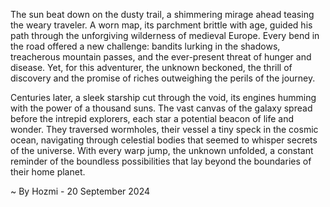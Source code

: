 
The sun beat down on the dusty trail, a shimmering mirage ahead teasing the weary traveler. A worn map, its parchment brittle with age, guided his path through the unforgiving wilderness of medieval Europe. Every bend in the road offered a new challenge: bandits lurking in the shadows, treacherous mountain passes, and the ever-present threat of hunger and disease. Yet, for this adventurer, the unknown beckoned, the thrill of discovery and the promise of riches outweighing the perils of the journey.

Centuries later, a sleek starship cut through the void, its engines humming with the power of a thousand suns. The vast canvas of the galaxy spread before the intrepid explorers, each star a potential beacon of life and wonder. They traversed wormholes, their vessel a tiny speck in the cosmic ocean, navigating through celestial bodies that seemed to whisper secrets of the universe. With every warp jump, the unknown unfolded, a constant reminder of the boundless possibilities that lay beyond the boundaries of their home planet. 

~ By Hozmi - 20 September 2024
